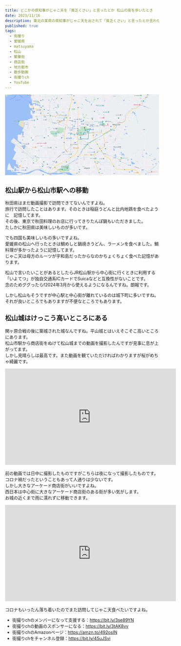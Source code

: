 ```yaml
---
title: どこかの県知事がじゃこ天を「貧乏くさい」と言ったとか 松山の街を歩いたとき
date: 2023/11/16
description: 東北の某県の県知事がじゃこ天を出されて「貧乏くさい」と言ったとか言わなかったとかで思い出した松山の街を歩いたとき
published: true
tags:
  - 街撮り
  - 愛媛県
  - matsuyama
  - 松山
  - 繁華街
  - 商店街
  - 地方都市
  - 散歩動画
  - 街撮りch
  - YouTube
---
```


![松山市駅から松山城へのルート](/images/2023/11/matsuyama.jpg "松山市駅から松山城へのルート")

## 松山駅から松山市駅への移動

秋田県はまだ動画撮影で訪問できてないんですよね。  
旅行で訪問したことはあります。そのときは稲庭うどんと比内地鶏を食べたように　記憶してます。  
その後、東京で秋田料理のお店に行ってきりたんぽ鍋もいただきました。  
たしかに秋田県は美味しいものが多いです。

でも四国も美味しいもの多いですよね。  
愛媛県の松山へ行ったときは鯛めしと鍋焼きうどん、ラーメンを食べました。鯛料理が多かったように記憶してます。  
じゃこ天は母方のルーツが宇和島だったからなのかちょくちょく食べた記憶があります。

松山で言いたいことがあるとしたらJR松山駅から中心街に行くときに利用する「いよてつ」が独自交通系ICカードでSuicaなどと互換性がないことです。  
念のためググったらf2024年3月から使えるようになるんですね。朗報です。

しかし松山もそうですが中心駅と中心街が離れているのは城下町に多いですね。  
それが良いところでもありますが不便なところでもあります。

## 松山城はけっこう高いところにある

関ヶ原合戦の後に築城された城なんですね。平山城とはいえそこそこ高いところにあります。  
松山市駅から商店街をぬけて松山城までの動画を撮影したんですが見事に息が上がってます。  
しかし見晴らしは最高です。また動画を観ていただければわかりますが桜がめちゃ綺麗です。

<div class="youtube">
<iframe width="560" height="315" src="https://www.youtube.com/embed/UYuVV2ILlos?si=PuRGs7RfoXjr3G6m" title="YouTube video player" frameborder="0" allow="accelerometer; autoplay; clipboard-write; encrypted-media; gyroscope; picture-in-picture; web-share" allowfullscreen></iframe>
</div>

<!-- more -->

前の動画では日中に撮影したものですがこちらは夜になって撮影したものです。  
コロナ禍だったということもあって人通りは少ないです。  
しかし大きなアーケード商店街がいいですよね。  
西日本は中心街に大きなアーケード商店街のある街が多い気がします。  
お城の近くまで雨に濡れずに移動できます。

<div class="youtube">
<iframe width="560" height="315" src="https://www.youtube.com/embed/xHpI5wDAmDk?si=tdf23ncP7TPVzL7f" title="YouTube video player" frameborder="0" allow="accelerometer; autoplay; clipboard-write; encrypted-media; gyroscope; picture-in-picture; web-share" allowfullscreen></iframe>
</div>

コロナもいったん落ち着いたのでまた訪問してじゃこ天食べたいですよね。

* 街撮りchのメンバーになって支援する：https://bit.ly/3se89YN
* 街撮りchの動画のスポンサーになる：https://bit.ly/3tAK8vv
* 街撮りchのAmazonページ：https://amzn.to/492osIN
* 街撮りchをチャンネル登録：https://bit.ly/45uJSvi
